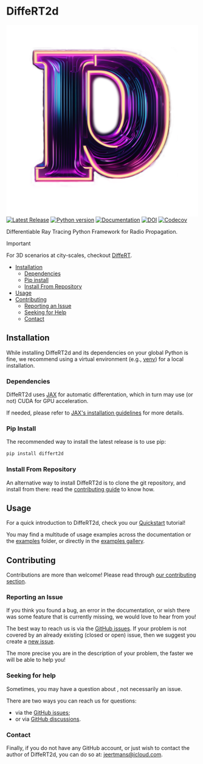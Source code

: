 # DiffeRT2d

<img alt="DiffeRT2d Logo" align="right" width="512px" src="https://raw.githubusercontent.com/jeertmans/DiffeRT2d/main/static/logo_light_transparent.png">

[![Latest Release][pypi-version-badge]][pypi-version-url]
[![Python version][pypi-python-version-badge]][pypi-version-url]
[![Documentation][documentation-badge]][documentation-url]
[![DOI][doi-badge]][doi-url]
[![Codecov][codecov-badge]][codecov-url]

Differentiable Ray Tracing Python Framework for Radio Propagation.

> [!IMPORTANT]
> For 3D scenarios at city-scales,
> checkout [DiffeRT](https://github.com/jeertmans/DiffeRT).

- [Installation](#installation)
  * [Dependencies](#dependencies)
  * [Pip install](#pip-install)
  * [Install From Repository](#install-from-repository)
- [Usage](#usage)
- [Contributing](#contributing)
  * [Reporting an Issue](#reporting-an-issue)
  * [Seeking for Help](#seeking-for-help)
  * [Contact](#contact)

## Installation

<!-- start install -->

While installing DiffeRT2d and its dependencies on your global Python is fine,
we recommend using a virtual environment
(e.g., [venv](https://docs.python.org/3/tutorial/venv.html)) for a local installation.

### Dependencies

<!-- start deps -->

DiffeRT2d uses [JAX](https://github.com/google/jax)
for automatic differentation,
which in turn may use (or not) CUDA for GPU acceleration.

If needed, please refer to
[JAX's installation guidelines](https://github.com/google/jax#installation)
for more details.

<!-- end deps -->

### Pip Install

The recommended way to install the latest release is to use pip:

```bash
pip install differt2d
```

### Install From Repository

An alternative way to install DiffeRT2d is to clone the git repository,
and install from there:
read the
[contributing guide](https://eertmans.be/DiffeRT2d/contributing/workflow.html)
to know how.

<!-- end install -->

## Usage

For a quick introduction to DiffeRT2d, check you our
[Quickstart](https://eertmans.be/DiffeRT2d/latest/quickstart.html) tutorial!

You may find a multitude of usage examples across the documentation
or the [examples](https://github.com/jeertmans/DiffeRT2d/latest/tree/main/examples)
folder, or directly in the
[examples gallery](https://eertmans.be/DiffeRT2d/latest/examples_gallery/index.html).

## Contributing

Contributions are more than welcome!
Please read through
[our contributing section](https://eertmans.be/DiffeRT2d/latest/contributing/index.html).

### Reporting an Issue

<!-- start reporting-an-issue -->

If you think you found a bug,
an error in the documentation,
or wish there was some feature that is currently missing,
we would love to hear from you!

The best way to reach us is via the
[GitHub issues](https://github.com/jeertmans/DiffeRT2d/issues).
If your problem is not covered by an already existing (closed or open) issue,
then we suggest you create a
[new issue](https://github.com/jeertmans/DiffeRT2d/issues/new).

The more precise you are in the description of your problem, the faster we will
be able to help you!

<!-- end reporting-an-issue -->

### Seeking for help

<!-- start seeking-for-help -->

Sometimes, you may have a question about ,
not necessarily an issue.

There are two ways you can reach us for questions:

- via the
[GitHub issues](https://github.com/jeertmans/DiffeRT2d/issues);
- or via
[GitHub discussions](https://github.com/jeertmans/DiffeRT2d/discussions).

<!-- end seeking-for-help -->

### Contact

<!-- start contact -->

Finally, if you do not have any GitHub account,
or just wish to contact the author of DiffeRT2d,
you can do so at: [jeertmans@icloud.com](mailto:jeertmans@icloud.com).

<!-- end contact -->

[pypi-version-badge]: https://img.shields.io/pypi/v/DiffeRT2d?label=DiffeRT2d
[pypi-version-url]: https://pypi.org/project/DiffeRT2d/
[pypi-python-version-badge]: https://img.shields.io/pypi/pyversions/DiffeRT2d
[documentation-badge]: https://img.shields.io/website?down_color=lightgrey&down_message=offline&label=documentation&up_color=green&up_message=online&url=https%3A%2F%2Feertmans.be%2FDiffeRT2d%2F
[documentation-url]: https://eertmans.be/DiffeRT2d/
[doi-badge]: https://zenodo.org/badge/DOI/10.5281/zenodo.11386517.svg
[doi-url]: https://doi.org/10.5281/zenodo.11386517
[codecov-badge]: https://codecov.io/gh/jeertmans/DiffeRT2d/branch/main/graph/badge.svg?token=1dJ1AKWMR5
[codecov-url]: https://codecov.io/gh/jeertmans/DiffeRT2d
